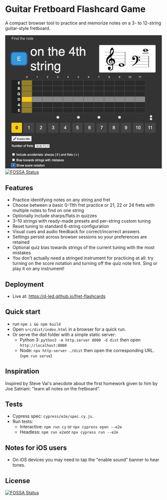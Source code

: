 # Guitar Fretboard Flashcard Game

A compact browser tool to practice and memorize notes on a 3- to 12-string guitar-style fretboard.

![screenshot](./docs/img/app-screenshot-auto.png)
[![FOSSA Status](https://app.fossa.com/api/projects/git%2Bgithub.com%2Fd-led%2Ffret-flashcards.svg?type=shield)](https://app.fossa.com/projects/git%2Bgithub.com%2Fd-led%2Ffret-flashcards?ref=badge_shield)

## Features

- Practice identifying notes on any string and fret
- Choose between a basic 0-11th fret practice or 21, 22 or 24 frets with multiple notes to find on one string
- Optionally include sharps/flats in quizzes
- 3–10 strings with ready-made presets and per-string custom tuning
- Reset tuning to standard 6-string configuration
- Visual cues and audio feedback for correct/incorrect answers
- Settings persist across browser sessions so your preferences are retained
- Optional quiz bias towards strings of the current tuning with the most mistakes
- You don't actually need a stringed instrument for practicing at all: try turning on the score notation and turning off the quiz note hint. Sing or play it on any instrument!

## Deployment

- Live at: https://d-led.github.io/fret-flashcards

## Quick start

- run `npm i && npm build`
- Open `src/dist/index.html` in a browser for a quick run.
- Or serve the dist folder with a simple static server:
  - Python 3: `python3 -m http.server 8000 -d dist` then open `http://localhost:8000`
  - Node: `npx http-server ./dist` then open the corresponding URL. (`npm run serve`)

## Inspiration

Inspired by Steve Vai's anecdote about the first homework given to him by Joe Satriani: "learn all notes on the fretboard".

## Tests

- Cypress spec: `cypress/e2e/spec.cy.js`.
- Run tests:
  - Interactive: `npm run cy` or `npx cypress open --e2e`
  - Headless: `npm run e2e`or `npx cypress run --e2e`

## Notes for iOS users

- On iOS devices you may need to tap the "enable sound" banner to hear tones.

## License

[![FOSSA Status](https://app.fossa.com/api/projects/git%2Bgithub.com%2Fd-led%2Ffret-flashcards.svg?type=large)](https://app.fossa.com/projects/git%2Bgithub.com%2Fd-led%2Ffret-flashcards?ref=badge_large)
